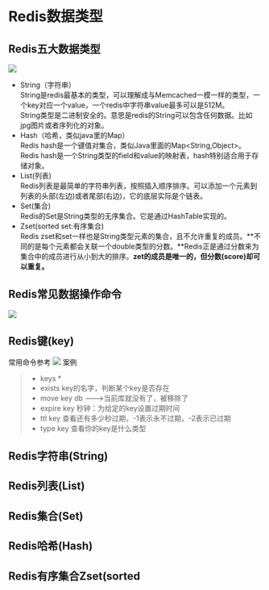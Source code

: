 # Redis数据类型

## Redis五大数据类型
![](/img/reids/redis-data-type.png)
- String（字符串）<br>
String是redis最基本的类型，可以理解成与Memcached一模一样的类型，一个key对应一个value，一个redis中字符串value最多可以是512M。<br>
String类型是二进制安全的。意思是redis的String可以包含任何数据。比如jpg图片或者序列化的对象。
- Hash（哈希，类似java里的Map）<br>
Redis hash是一个键值对集合，类似Java里面的Map<String,Object>。<br>
Redis hash是一个String类型的field和value的映射表，hash特别适合用于存储对象。
- List(列表)<br>
Redis列表是最简单的字符串列表，按照插入顺序排序。可以添加一个元素到列表的头部(左边)或者尾部(右边)，它的底层实际是个链表。
- Set(集合)<br>
Redis的Set是String类型的无序集合。它是通过HashTable实现的。
- Zset(sorted set:有序集合)<br>
Redis zset和set一样也是String类型元素的集合，且不允许重复的成员。**不同的是每个元素都会关联一个double类型的分数。**Redis正是通过分数来为集合中的成员进行从小到大的排序。**zet的成员是唯一的，但分数(score)却可以重复。**

## Redis常见数据操作命令
![](/img/reids/redis-command-reference.png)

## Redis键(key)
常用命令参考
![](/img/reids/redis-key.png)
案例
> - keys *
> - exists key的名字，判断某个key是否存在
> - move key db   --->当前库就没有了，被移除了
> - expire key 秒钟：为给定的key设置过期时间
> - ttl key 查看还有多少秒过期，-1表示永不过期，-2表示已过期
> - type key 查看你的key是什么类型

## Redis字符串(String)

## Redis列表(List)

## Redis集合(Set)

## Redis哈希(Hash)

## Redis有序集合Zset(sorted 




